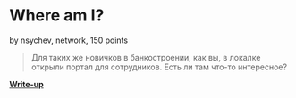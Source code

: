 # Where am I?

by nsychev, network, 150 points

> Для таких же новичков в банкостроении, как вы, в локалке открыли портал для сотрудников. Есть ли там что-то интересное?

**[Write-up](WRITEUP.md)**
